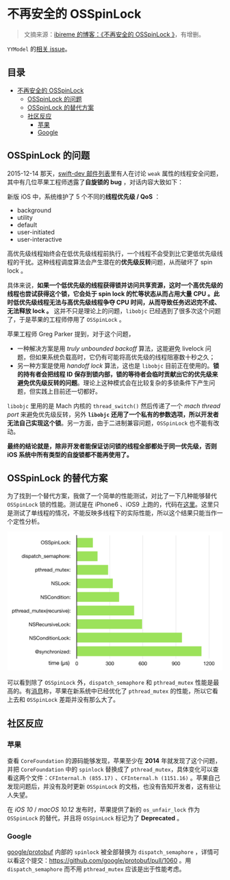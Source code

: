 # 不再安全的 OSSpinLock

> 文摘来源：[ibireme 的博客：《不再安全的 OSSpinLock 》](https://blog.ibireme.com/2016/01/16/spinlock_is_unsafe_in_ios/)，有增删。

`YYModel` 的[相关 issue](https://github.com/ibireme/YYModel/issues/43)。

<h2>目录</h2>

- [不再安全的 OSSpinLock](#不再安全的-osspinlock)
  - [OSSpinLock 的问题](#osspinlock-的问题)
  - [OSSpinLock 的替代方案](#osspinlock-的替代方案)
  - [社区反应](#社区反应)
    - [苹果](#苹果)
    - [Google](#google)

## OSSpinLock 的问题

2015-12-14 那天，[swift-dev 邮件列表](https://lists.swift.org/pipermail/swift-dev/Week-of-Mon-20151214/000372.html)里有人在讨论 `weak` 属性的线程安全问题，其中有几位苹果工程师透露了**自旋锁的 bug** ，对话内容大致如下：

新版 iOS 中，系统维护了 5 个不同的**线程优先级 / QoS** ：

- background
- utility
- default
- user-initiated
- user-interactive

高优先级线程始终会在低优先级线程前执行，一个线程不会受到比它更低优先级线程的干扰。这种线程调度算法会产生潜在的**优先级反转**问题，从而破坏了 spin lock 。

具体来说，**如果一个低优先级的线程获得锁并访问共享资源，这时一个高优先级的线程也尝试获得这个锁，它会处于 spin lock 的忙等状态从而占用大量 CPU 。此时低优先级线程无法与高优先级线程争夺 CPU 时间，从而导致任务迟迟完不成、无法释放 lock 。** 这并不只是理论上的问题，`libobjc` 已经遇到了很多次这个问题了，于是苹果的工程师停用了 `OSSpinLock` 。

苹果工程师 Greg Parker 提到，对于这个问题，

- 一种解决方案是用 *truly unbounded backoff* 算法，这能避免 livelock 问题，但如果系统负载高时，它仍有可能将高优先级的线程阻塞数十秒之久；
- 另一种方案是使用 *handoff lock* 算法，这也是 `libobjc` 目前正在使用的。**锁的持有者会把线程 ID 保存到锁内部，锁的等待者会临时贡献出它的优先级来避免优先级反转的问题**。理论上这种模式会在比较复杂的多锁条件下产生问题，但实践上目前还一切都好。

`libobjc` 里用的是 Mach 内核的 `thread_switch()` 然后传递了一个 *mach thread port* 来避免优先级反转，另外 **`libobjc` 还用了一个私有的参数选项，所以开发者无法自己实现这个锁**。另一方面，由于二进制兼容问题，`OSSpinLock` 也不能有改动。

**最终的结论就是，除非开发者能保证访问锁的线程全部都处于同一优先级，否则 iOS 系统中所有类型的自旋锁都不能再使用了。**

## OSSpinLock 的替代方案

为了找到一个替代方案，我做了一个简单的性能测试，对比了一下几种能够替代 `OSSpinLock` 锁的性能。测试是在 iPhone6 、iOS9 上跑的，代码在[这里](https://github.com/ibireme/tmp/blob/master/iOSLockBenckmark/iOSLockBenckmark/ViewController.m)。这里只是测试了单线程的情况，不能反映多线程下的实际性能，所以这个结果只能当作一个定性分析。

![lock_benchmark.png](../media/Digest/ibireme/lock_benchmark.png)

可以看到除了 `OSSpinLock` 外，`dispatch_semaphore` 和 `pthread_mutex` 性能是最高的。有[消息](http://mjtsai.com/blog/2015/12/16/osspinlock-is-unsafe/)称，苹果在新系统中已经优化了 `pthread_mutex` 的性能，所以它看上去和 `OSSpinLock` 差距并没有那么大了。

## 社区反应

### 苹果

查看 `CoreFoundation` 的源码能够发现，苹果至少在 **2014** 年就发现了这个问题，并把 `CoreFoundation` 中的 `spinlock` 替换成了 `pthread_mutex`，具体变化可以查看这两个文件：`CFInternal.h (855.17)` 、`CFInternal.h (1151.16)` 。苹果自己发现问题后，并没有及时更新 `OSSpinLock` 的文档，也没有告知开发者，这有些让人失望。

在 *iOS 10* / *macOS 10.12* 发布时，苹果提供了新的 `os_unfair_lock` 作为 `OSSpinLock` 的替代，并且将 `OSSpinLock` 标记为了 **Deprecated** 。

### Google

[google/protobuf](https://github.com/google/protobuf) 内部的 `spinlock` 被全部替换为 `dispatch_semaphore` ，详情可以看这个提交：<https://github.com/google/protobuf/pull/1060> 。用 `dispatch_semaphore` 而不用 `pthread_mutex` 应该是出于性能考虑。
